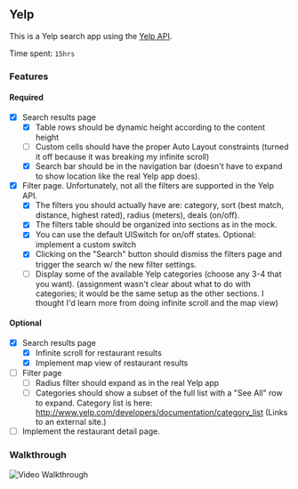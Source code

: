 ## Yelp

This is a Yelp search app using the [Yelp API](http://developer.rottentomatoes.com/docs/read/JSON).

Time spent: `15hrs`

### Features

#### Required

- [x] Search results page
   - [x] Table rows should be dynamic height according to the content height
   - [ ] Custom cells should have the proper Auto Layout constraints (turned it off because it was breaking my infinite scroll)
   - [x] Search bar should be in the navigation bar (doesn't have to expand to show location like the real Yelp app does).
- [x] Filter page. Unfortunately, not all the filters are supported in the Yelp API.
   - [x] The filters you should actually have are: category, sort (best match, distance, highest rated), radius (meters), deals (on/off).
   - [x] The filters table should be organized into sections as in the mock.
   - [x] You can use the default UISwitch for on/off states. Optional: implement a custom switch
   - [x] Clicking on the "Search" button should dismiss the filters page and trigger the search w/ the new filter settings.
   - [ ] Display some of the available Yelp categories (choose any 3-4 that you want).  (assignment wasn't clear about what to do with categories; it would be the same setup as the other sections.  I thought I'd learn more from doing infinite scroll and the map view)

#### Optional

- [x] Search results page
   - [x] Infinite scroll for restaurant results
   - [x] Implement map view of restaurant results
- [ ] Filter page
   - [ ] Radius filter should expand as in the real Yelp app
   - [ ] Categories should show a subset of the full list with a "See All" row to expand. Category list is here: http://www.yelp.com/developers/documentation/category_list (Links to an external site.)
- [ ] Implement the restaurant detail page.

### Walkthrough

![Video Walkthrough](codepath-assignment2.gif)
